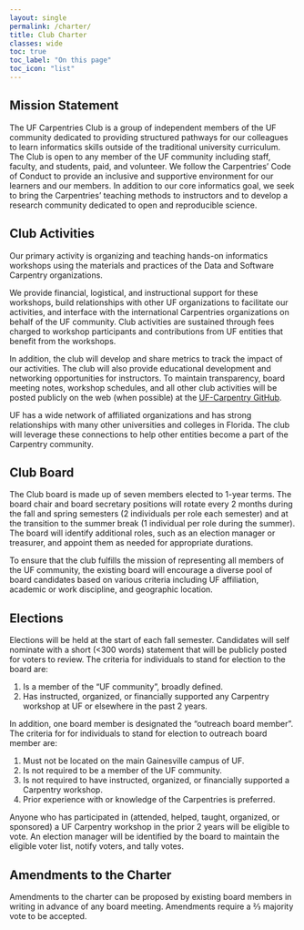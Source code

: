 ```yaml
---
layout: single
permalink: /charter/
title: Club Charter
classes: wide
toc: true
toc_label: "On this page"
toc_icon: "list"
---
```


## Mission Statement

The UF Carpentries Club is a group of independent members of the UF community dedicated to providing structured pathways for our colleagues to learn informatics skills outside of the traditional university curriculum. The Club is open to any member of the UF community including staff, faculty, and students, paid, and volunteer. We follow the Carpentries’ Code of Conduct to provide an inclusive and supportive environment for our learners and our members. In addition to our core informatics goal, we seek to bring the Carpentries’ teaching methods to instructors and to develop a research community dedicated to open and reproducible science.

## Club Activities

Our primary activity is organizing and teaching hands-on informatics workshops using the materials and practices of the Data and Software Carpentry organizations.

We provide financial, logistical, and instructional support for these workshops, build relationships with other UF organizations to facilitate our activities, and interface with the international Carpentries organizations on behalf of the UF community. Club activities are sustained through fees charged to workshop participants and contributions from UF entities that benefit from the workshops.

In addition, the club will develop and share metrics to track the impact of our activities.  The club will also provide educational development and networking opportunities for instructors. To maintain transparency, board meeting notes, workshop schedules, and all other club activities will be posted publicly on the web (when possible) at the [UF-Carpentry GitHub](https://github.com/UF-Carpentry).

UF has a wide network of affiliated organizations and has strong relationships with many other universities and colleges in Florida. The club will leverage these connections to help other entities become a part of the Carpentry community.

## Club Board

The Club board is made up of seven members elected to 1-year terms. The board chair and board secretary positions will rotate every 2 months during the fall and spring semesters (2 individuals per role each semester) and at the transition to the summer break (1 individual per role during the summer). The board will identify additional roles, such as an election manager or treasurer, and appoint them as needed for appropriate durations.

To ensure that the club fulfills the mission of representing all members of the UF community, the existing board will encourage a diverse pool of board candidates based on various criteria including UF affiliation, academic or work discipline, and geographic location.

## Elections

Elections will be held at the start of each fall semester. Candidates will self nominate with a short (<300 words) statement that will be publicly posted for voters to review. The criteria for individuals to stand for election to the board are:
1. Is a member of the “UF community”, broadly defined.
1. Has instructed, organized, or financially supported any Carpentry workshop at UF or elsewhere in the past 2 years.

In addition, one board member is designated the “outreach board member”. The criteria for for individuals to stand for election to outreach board member are:
1. Must not be located on the main Gainesville campus of UF.
1. Is not required to be a member of the UF community.
1. Is not required to have instructed, organized, or financially supported a Carpentry workshop.
1. Prior experience with or knowledge of the Carpentries is preferred.

Anyone who has participated in (attended, helped, taught, organized, or sponsored) a UF Carpentry workshop in the prior 2 years will be eligible to vote. An election manager will be identified by the board to maintain the eligible voter list, notify voters, and tally votes.

## Amendments to the Charter

Amendments to the charter can be proposed by existing board members in writing in advance of any board meeting. Amendments require a ⅔ majority vote to be accepted.
